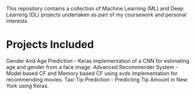 This repository contains a collection of Machine Learning (ML) and Deep Learning (DL) projects undertaken as part of my coursework and personal interests.

# Projects Included

Gender And Age Prediction -  Keras implementation of a CNN for estimating age and gender from a face image.
Advanced Recommender System - Model based CF and Memory based CF using svds implementation for recommending movies.
Taxi Tip Prediction - Predicting Tip Amount in New York using Keras.
